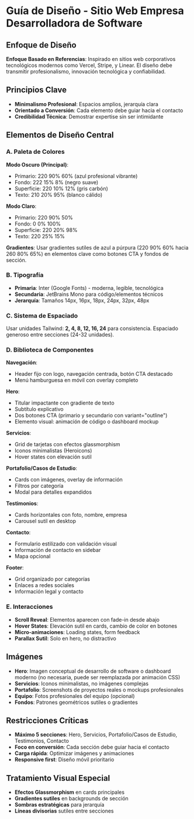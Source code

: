# Guía de Diseño - Sitio Web Empresa Desarrolladora de Software

## Enfoque de Diseño
**Enfoque Basado en Referencias**: Inspirado en sitios web corporativos tecnológicos modernos como Vercel, Stripe, y Linear. El diseño debe transmitir profesionalismo, innovación tecnológica y confiabilidad.

## Principios Clave
- **Minimalismo Profesional**: Espacios amplios, jerarquía clara
- **Orientado a Conversión**: Cada elemento debe guiar hacia el contacto
- **Credibilidad Técnica**: Demostrar expertise sin ser intimidante

## Elementos de Diseño Central

### A. Paleta de Colores
**Modo Oscuro (Principal)**:
- Primario: 220 90% 60% (azul profesional vibrante)
- Fondo: 222 15% 8% (negro suave)
- Superficie: 220 10% 12% (gris carbón)
- Texto: 210 20% 95% (blanco cálido)

**Modo Claro**:
- Primario: 220 90% 50%
- Fondo: 0 0% 100%
- Superficie: 220 20% 98%
- Texto: 220 25% 15%

**Gradientes**: Usar gradientes sutiles de azul a púrpura (220 90% 60% hacia 260 80% 65%) en elementos clave como botones CTA y fondos de sección.

### B. Tipografía
- **Primaria**: Inter (Google Fonts) - moderna, legible, tecnológica
- **Secundaria**: JetBrains Mono para código/elementos técnicos
- **Jerarquía**: Tamaños 14px, 16px, 18px, 24px, 32px, 48px

### C. Sistema de Espaciado
Usar unidades Tailwind: **2, 4, 8, 12, 16, 24** para consistencia. Espaciado generoso entre secciones (24-32 unidades).

### D. Biblioteca de Componentes

**Navegación**: 
- Header fijo con logo, navegación centrada, botón CTA destacado
- Menú hamburguesa en móvil con overlay completo

**Hero**: 
- Titular impactante con gradiente de texto
- Subtítulo explicativo
- Dos botones CTA (primario y secundario con variant="outline")
- Elemento visual: animación de código o dashboard mockup

**Servicios**:
- Grid de tarjetas con efectos glassmorphism
- Iconos minimalistas (Heroicons)
- Hover states con elevación sutil

**Portafolio/Casos de Estudio**:
- Cards con imágenes, overlay de información
- Filtros por categoría
- Modal para detalles expandidos

**Testimonios**:
- Cards horizontales con foto, nombre, empresa
- Carousel sutil en desktop

**Contacto**:
- Formulario estilizado con validación visual
- Información de contacto en sidebar
- Mapa opcional

**Footer**:
- Grid organizado por categorías
- Enlaces a redes sociales
- Información legal y contacto

### E. Interacciones
- **Scroll Reveal**: Elementos aparecen con fade-in desde abajo
- **Hover States**: Elevación sutil en cards, cambio de color en botones
- **Micro-animaciones**: Loading states, form feedback
- **Parallax Sutil**: Solo en hero, no distractivo

## Imágenes
- **Hero**: Imagen conceptual de desarrollo de software o dashboard moderno (no necesaria, puede ser reemplazada por animación CSS)
- **Servicios**: Iconos minimalistas, no imágenes complejas
- **Portafolio**: Screenshots de proyectos reales o mockups profesionales
- **Equipo**: Fotos profesionales del equipo (opcional)
- **Fondos**: Patrones geométricos sutiles o gradientes

## Restricciones Críticas
- **Máximo 5 secciones**: Hero, Servicios, Portafolio/Casos de Estudio, Testimonios, Contacto
- **Foco en conversión**: Cada sección debe guiar hacia el contacto
- **Carga rápida**: Optimizar imágenes y animaciones
- **Responsive first**: Diseño móvil prioritario

## Tratamiento Visual Especial
- **Efectos Glassmorphism** en cards principales
- **Gradientes sutiles** en backgrounds de sección
- **Sombras estratégicas** para jerarquía
- **Líneas divisorias** sutiles entre secciones